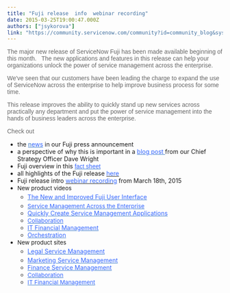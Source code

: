 ```yaml
---
title: "Fuji release  info  webinar recording"
date: 2015-03-25T19:00:47.000Z
authors: ["jsykorova"]
link: "https://community.servicenow.com/community?id=community_blog&sys_id=456daa29dbd0dbc01dcaf3231f961925"
---
```

<p class="p1" style="font-family: arial, sans-serif; color: #666666;"><span class="s1" style="font-style: inherit; font-family: inherit;">The major new release of ServiceNow Fuji has been made available beginning of this month.   The new applications and features in this release can help your organizations unlock the power of service management across the enterprise.</span></p><p class="p1" style="font-family: arial, sans-serif; color: #666666;"></p><p class="p1" style="font-family: arial, sans-serif; color: #666666;"><span class="s1" style="font-style: inherit; font-family: inherit;">We've seen that our customers have been leading the charge to expand the use of ServiceNow across the enterprise to help improve business process for some time. </span></p><p class="p1" style="font-family: arial, sans-serif; color: #666666;"></p><p class="p1" style="font-family: arial, sans-serif; color: #666666;"><span class="s1" style="font-style: inherit; font-family: inherit;">This release improves the ability to quickly stand up new services across practically any department and put the power of service management into the hands of business leaders across the enterprise.</span></p><p class="p1" style="font-family: arial, sans-serif; color: #666666;"></p><p class="p2" style="font-family: arial, sans-serif; color: #666666;"><span class="s1" style="font-style: inherit; font-family: inherit;">Check out </span></p><ul><li><span class="s1" style="font-style: inherit; font-family: inherit;">the <a class="jive-link-external-small" href="http://www.servicenow.com/company/media/press-room/servicenow-advances-service-management-across-the-enterprise.html" rel="nofollow" style="color: #3778c7; font-style: inherit; font-family: inherit;" target="_blank"><span class="s2" style="font-style: inherit; font-family: inherit;">n<span style="color: #3366ff;">ews</span></span></a> in our Fuji press announcement</span></li><li><span class="s1" style="font-style: inherit; font-family: inherit;">a perspective of why this is important in a <a class="jive-link-external-small" href="http://www.servicenow.com/company/media/blog/escaping-the-endless-flow-of-email-to-get-real-work-done.html" rel="nofollow" style="color: #3778c7; font-style: inherit; font-family: inherit;" target="_blank"><span style="color: #3366ff; font-style: inherit; font-family: inherit;">blog post </span></a>from our Chief Strategy Officer Dave Wright</span></li><li><span class="s1" style="font-style: inherit; font-family: inherit;">Fuji overview in this<span style="color: #666666; font-family: arial, sans-serif;"> </span><a _jive_internal="true" data-containerid="2132" data-containertype="14" data-objectid="2388" data-objecttype="102" href="/community?id=community_article&sys_id=fecca265dbd0dbc01dcaf3231f961991" style="font-family: arial, sans-serif; color: #3778c7;"><span style="color: #3366ff; font-style: inherit; font-family: inherit;">fact sheet</span></a></span></li><li><span class="s1" style="font-style: inherit; font-family: inherit;"><span class="s2" style="font-style: inherit; font-family: inherit;">all highlights of the Fuji release</span> <a _jive_internal="true" href="/community/service-automation-platform/user-interface/blog/2015/03/03/fuji-is-here-and-the-ui-better-than-ever--here-are-the-highlights"><span style="color: #3366ff;">here</span></a> </span></li><li>Fuji release intro <a href="http://www.servicenow.com/thank-you.ad71c916-1685-4999-a462-97d603ae44e2.html"><span style="color: #3366ff;">webinar recording</span></a> from March 18th, 2015</li><li><span style="font-style: inherit; font-size: 10pt; font-family: inherit;">New product videos</span><ul style="font-style: inherit; font-family: inherit;"><li style="margin-top: 0.5ex; margin-bottom: 0.5ex; font-style: inherit; font-family: inherit; list-style-type: inherit;"><a class="jive-link-external-small" href="https://www.youtube.com/watch?v=DKZMVPNvmKI" rel="nofollow" style="font-style: inherit; font-family: inherit; color: #3778c7;" target="_blank"><span style="font-style: inherit; font-family: inherit; color: #3366ff;">The New and Improved Fuji User Interface</span></a></li><li><span style="font-style: inherit; font-size: 10pt; font-family: inherit; color: #3366ff;"><a class="jive-link-external-small" href="https://www.youtube.com/watch?v=M3eU25nvslM" rel="nofollow" style="font-style: inherit; font-family: inherit; color: #3778c7;" target="_blank"><span style="font-style: inherit; font-family: inherit; color: #3366ff;">Service Management Across the Enterprise</span></a></span></li><li><span style="font-style: inherit; font-family: inherit; color: #3366ff;"><a class="jive-link-external-small" href="https://www.youtube.com/watch?v=JPZ_6perMJI" rel="nofollow" style="font-style: inherit; font-family: inherit; color: #3778c7;" target="_blank"><span style="font-style: inherit; font-family: inherit; color: #3366ff;">Quickly Create Service Management Applications</span></a></span></li><li><span style="font-style: inherit; font-size: 10pt; font-family: inherit; color: #3366ff;"><a class="jive-link-external-small" href="https://www.youtube.com/watch?v=k9QFLCuRe6M" rel="nofollow" style="font-style: inherit; font-family: inherit; color: #3778c7;" target="_blank"><span style="font-style: inherit; font-family: inherit; color: #3366ff;">Collaboration</span></a></span></li><li><span style="font-style: inherit; font-family: inherit; color: #3366ff;"><a class="jive-link-external-small" href="https://www.youtube.com/watch?v=_Hk6oG5iADg" rel="nofollow" style="font-style: inherit; font-family: inherit; color: #3778c7;" target="_blank"><span style="font-style: inherit; font-family: inherit; color: #3366ff;">IT Financial Management</span></a></span></li><li><a class="jive-link-external-small" href="https://www.youtube.com/watch?v=ypnAWzibyxI" rel="nofollow" style="font-style: inherit; font-family: inherit; color: #3778c7;" target="_blank"><span style="font-style: inherit; font-family: inherit; color: #3366ff;">Orchestration</span></a></li></ul></li><li><span style="font-style: inherit; font-size: 10pt; font-family: inherit;">New product sites</span><ul><li style="margin-top: 0.5ex; margin-bottom: 0.5ex; font-style: inherit; font-family: inherit; list-style-type: inherit;"><a class="jive-link-external-small" href="http://www.servicenow.com/products/legal-service-management.html" rel="nofollow" style="font-style: inherit; font-family: inherit; color: #3778c7;" target="_blank"><span style="font-style: inherit; font-family: inherit; color: #3366ff;">Legal Service Management</span></a></li><li><span style="font-style: inherit; font-family: inherit; color: #3366ff;"><a class="jive-link-external-small" href="http://www.servicenow.com/products/marketing-service-management.html" rel="nofollow" style="font-style: inherit; font-family: inherit; color: #3778c7;" target="_blank"><span style="font-style: inherit; font-family: inherit; color: #3366ff;">Marketing Service Management</span></a></span></li><li><span style="font-style: inherit; font-family: inherit; color: #3366ff;"><a class="jive-link-external-small" href="http://www.servicenow.com/products/finance-service-management.html" rel="nofollow" style="font-style: inherit; font-family: inherit; color: #3778c7;" target="_blank"><span style="font-style: inherit; font-family: inherit; color: #3366ff;">Finance Service Management</span></a></span></li><li><span style="font-style: inherit; font-size: 10pt; font-family: inherit; color: #3366ff;"><a class="jive-link-external-small" href="http://www.servicenow.com/products/collaboration.html" rel="nofollow" style="font-style: inherit; font-family: inherit; color: #3778c7;" target="_blank"><span style="font-style: inherit; font-family: inherit; color: #3366ff;">Collaboration</span></a></span></li><li><span style="font-style: inherit; font-size: 10pt; font-family: inherit; color: #0000ff;"><a class="jive-link-external-small" href="http://www.servicenow.com/products/it-financial-management.html" rel="nofollow" style="font-style: inherit; font-family: inherit; color: #3778c7;" target="_blank"><span style="font-style: inherit; font-family: inherit; color: #3366ff;">IT Financial Management</span></a></span></li></ul></li></ul>